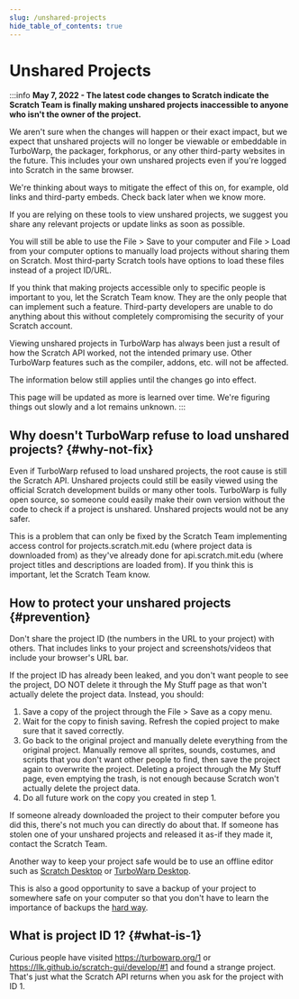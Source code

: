 ```yaml
---
slug: /unshared-projects
hide_table_of_contents: true
---
```


# Unshared Projects

:::info
**May 7, 2022 - The latest code changes to Scratch indicate the Scratch Team is finally making unshared projects inaccessible to anyone who isn't the owner of the project.**

We aren't sure when the changes will happen or their exact impact, but we expect that unshared projects will no longer be viewable or embeddable in TurboWarp, the packager, forkphorus, or any other third-party websites in the future. This includes your own unshared projects even if you're logged into Scratch in the same browser.

We're thinking about ways to mitigate the effect of this on, for example, old links and third-party embeds. Check back later when we know more.

If you are relying on these tools to view unshared projects, we suggest you share any relevant projects or update links as soon as possible.

You will still be able to use the File > Save to your computer and File > Load from your computer options to manually load projects without sharing them on Scratch. Most third-party Scratch tools have options to load these files instead of a project ID/URL.

If you think that making projects accessible only to specific people is important to you, let the Scratch Team know. They are the only people that can implement such a feature. Third-party developers are unable to do anything about this without completely compromising the security of your Scratch account.

Viewing unshared projects in TurboWarp has always been just a result of how the Scratch API worked, not the intended primary use. Other TurboWarp features such as the compiler, addons, etc. will not be affected.

The information below still applies until the changes go into effect.

This page will be updated as more is learned over time. We're figuring things out slowly and a lot remains unknown.
:::

## Why doesn't TurboWarp refuse to load unshared projects? {#why-not-fix}

Even if TurboWarp refused to load unshared projects, the root cause is still the Scratch API. Unshared projects could still be easily viewed using the official Scratch development builds or many other tools. TurboWarp is fully open source, so someone could easily make their own version without the code to check if a project is unshared. Unshared projects would not be any safer.

This is a problem that can only be fixed by the Scratch Team implementing access control for projects.scratch.mit.edu (where project data is downloaded from) as they've already done for api.scratch.mit.edu (where project titles and descriptions are loaded from). If you think this is important, let the Scratch Team know.

## How to protect your unshared projects {#prevention}

Don't share the project ID (the numbers in the URL to your project) with others. That includes links to your project and screenshots/videos that include your browser's URL bar.

If the project ID has already been leaked, and you don't want people to see the project, DO NOT delete it through the My Stuff page as that won't actually delete the project data. Instead, you should:

1. Save a copy of the project through the File > Save as a copy menu.
2. Wait for the copy to finish saving. Refresh the copied project to make sure that it saved correctly.
3. Go back to the original project and manually delete everything from the original project. Manually remove all sprites, sounds, costumes, and scripts that you don't want other people to find, then save the project again to overwrite the project. Deleting a project through the My Stuff page, even emptying the trash, is not enough because Scratch won't actually delete the project data.
4. Do all future work on the copy you created in step 1.

If someone already downloaded the project to their computer before you did this, there's not much you can directly do about that. If someone has stolen one of your unshared projects and released it as-if they made it, contact the Scratch Team.

Another way to keep your project safe would be to use an offline editor such as [Scratch Desktop](https://scratch.mit.edu/download) or [TurboWarp Desktop](https://desktop.turbowarp.org/).

This is also a good opportunity to save a backup of your project to somewhere safe on your computer so that you don't have to learn the importance of backups the [hard way](https://ocular.jeffalo.net/search?q=project%20disappeared&sort=relevance).

## What is project ID 1? {#what-is-1}

Curious people have visited https://turbowarp.org/1 or https://llk.github.io/scratch-gui/develop/#1 and found a strange project. That's just what the Scratch API returns when you ask for the project with ID 1.
